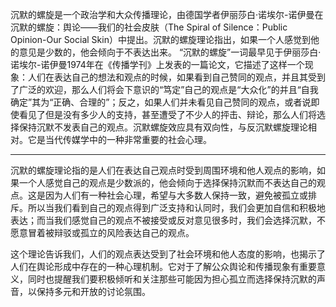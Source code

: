 沉默的螺旋是一个政治学和大众传播理论，由德国学者伊丽莎白·诺埃尔-诺伊曼在沉默的螺旋：舆论——我们的社会皮肤（The Spiral of Silence：Public Opinion-Our Social Skin）中提出。沉默的螺旋理论指出，如果一个人感觉到他的意见是少数的，他会倾向于不表达出来。
“沉默的螺旋”一词最早见于伊丽莎白·诺埃尔-诺伊曼1974年在《传播学刊》上发表的一篇论文，它描述了这样一个现象：人们在表达自己的想法和观点的时候，如果看到自己赞同的观点，并且其受到了广泛的欢迎，那么人们将会下意识的“笃定”自己的观点是“大众化”的并且“自我确定”其为“正确、合理的”；反之，如果人们并未看见自己赞同的观点，或者说即使看见了但是没有多少人的支持，甚至遭受了不少人的抨击、辩论，那么人们将选择保持沉默不发表自己的观点。沉默螺旋效应具有双向性，与反沉默螺旋理论相对。它是当代传媒学中的一种非常重要的社会心理。

---
沉默的螺旋理论指的是人们在表达自己观点时受到周围环境和他人观点的影响，如果一个人感觉自己的观点是少数派的，他会倾向于选择保持沉默而不表达自己的观点。这是因为人们有一种社会心理，希望与大多数人保持一致，避免被孤立或排斥。所以当我们看到自己的观点得到广泛支持和认同时，我们会更加自信和积极地表达；而当我们感觉自己的观点不被接受或反对意见很多时，我们会选择沉默，不愿意冒着被辩驳或孤立的风险表达自己的观点。

这个理论告诉我们，人们的观点表达受到了社会环境和他人态度的影响，也揭示了人们在舆论形成中存在的一种心理机制。它对于了解公众舆论和传播现象有重要意义，同时也提醒我们要积极倾听和关注那些可能因为担心孤立而选择保持沉默的声音，以保持多元和开放的讨论氛围。
